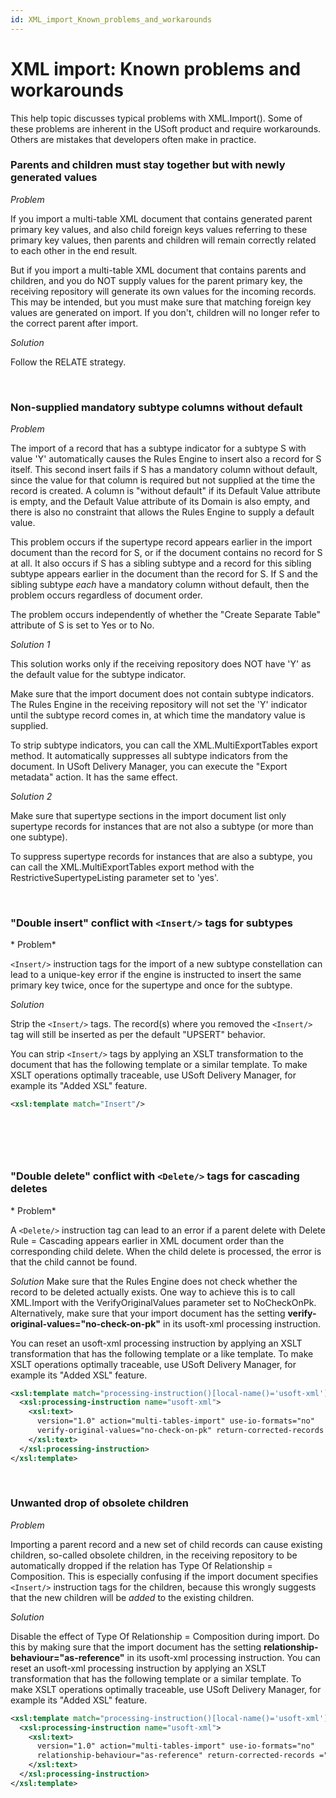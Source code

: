 ```yaml
---
id: XML_import_Known_problems_and_workarounds
---
```


# XML import: Known problems and workarounds

This help topic discusses typical problems with XML.Import(). Some of these problems are inherent in the USoft product and require workarounds. Others are mistakes that developers often make in practice.

### Parents and children must stay together but with newly generated values

*Problem*

If you import a multi-table XML document that contains generated parent primary key values, and also child foreign keys values referring to these primary key values, then parents and children will remain correctly related to each other in the end result.

But if you import a multi-table XML document that contains parents and children, and you do NOT supply values for the parent primary key, the receiving repository will generate its own values for the incoming records. This may be intended, but you must make sure that matching foreign key values are generated on import. If you don't, children will no longer refer to the correct parent after import.

*Solution*

Follow the RELATE strategy.

 

### Non-supplied mandatory subtype columns without default

*Problem*

The import of a record that has a subtype indicator for a subtype S with value 'Y' automatically causes the Rules Engine to insert also a record for S itself. This second insert fails if S has a mandatory column without default, since the value for that column is required but not supplied at the time the record is created. A column is "without default" if its Default Value attribute is empty, and the Default Value attribute of its Domain is also empty, and there is also no constraint that allows the Rules Engine to supply a default value.

This problem occurs if the supertype record appears earlier in the import document than the record for S, or if the document contains no record for S at all. It also occurs if S has a sibling subtype and a record for this sibling subtype appears earlier in the document than the record for S. If S and the sibling subtype *each* have a mandatory column without default, then the problem occurs regardless of document order.

The problem occurs independently of whether the "Create Separate Table" attribute of S is set to Yes or to No.

*Solution 1*

This solution works only if the receiving repository does NOT have 'Y' as the default value for the subtype indicator.

Make sure that the import document does not contain subtype indicators. The Rules Engine in the receiving repository will not set the 'Y' indicator until the subtype record comes in, at which time the mandatory value is supplied.

To strip subtype indicators, you can call the XML.MultiExportTables export method. It automatically suppresses all subtype indicators from the document. In USoft Delivery Manager, you can execute the "Export metadata" action. It has the same effect.

*Solution 2*

Make sure that supertype sections in the import document list only supertype records for instances that are not also a subtype (or more than one subtype).

To suppress supertype records for instances that are also a subtype, you can call the XML.MultiExportTables export method with the RestrictiveSupertypeListing parameter set to 'yes'.

 

### "Double insert" conflict with `<Insert/>` tags for subtypes

* Problem*

`<Insert/>` instruction tags for the import of a new subtype constellation can lead to a unique-key error if the engine is instructed to insert the same primary key twice, once for the supertype and once for the subtype.

*Solution*

Strip the `<Insert/>` tags. The record(s) where you removed the `<Insert/>` tag will still be inserted as per the default "UPSERT" behavior.

You can strip `<Insert/>` tags by applying an XSLT transformation to the document that has the following template or a similar template. To make XSLT operations optimally traceable, use USoft Delivery Manager, for example its "Added XSL" feature.

```xml
<xsl:template match="Insert"/>

```

 

###  

### "Double delete" conflict with `<Delete/>` tags for cascading deletes

* Problem*

A `<Delete/>` instruction tag can lead to an error if a parent delete with Delete Rule = Cascading appears earlier in XML document order than the corresponding child delete. When the child delete is processed, the error is that the child cannot be found.

*Solution*
Make sure that the Rules Engine does not check whether the record to be deleted actually exists. One way to achieve this is to call XML.Import with the VerifyOriginalValues parameter set to NoCheckOnPk. Alternatively, make sure that your import document has the setting **verify-original-values="no-check-on-pk"** in its usoft-xml processing instruction.

You can reset an usoft-xml processing instruction by applying an XSLT transformation that has the following template or a like template. To make XSLT operations optimally traceable, use USoft Delivery Manager, for example its "Added XSL" feature.

```xml
<xsl:template match="processing-instruction()[local-name()='usoft-xml']">
  <xsl:processing-instruction name="usoft-xml">
    <xsl:text>
      version="1.0" action="multi-tables-import" use-io-formats="no" 
      verify-original-values="no-check-on-pk" return-corrected-records ="yes"
    </xsl:text>
  </xsl:processing-instruction>
</xsl:template>

```

 

### Unwanted drop of obsolete children

*Problem*

Importing a parent record and a new set of child records can cause existing children, so-called obsolete children, in the receiving repository to be automatically dropped if the relation has Type Of Relationship = Composition. This is especially confusing if the import document specifies `<Insert/>` instruction tags for the children, because this wrongly suggests that the new children will be *added* to the existing children.

*Solution*

Disable the effect of Type Of Relationship = Composition during import. Do this by making sure that the import document has the setting **relationship-behaviour="as-reference"** in its usoft-xml processing instruction. You can reset an usoft-xml processing instruction by applying an XSLT transformation that has the following template or a similar template. To make XSLT operations optimally traceable, use USoft Delivery Manager, for example its "Added XSL" feature.

```xml
<xsl:template match="processing-instruction()[local-name()='usoft-xml']">
  <xsl:processing-instruction name="usoft-xml">
    <xsl:text>
      version="1.0" action="multi-tables-import" use-io-formats="no" 
      relationship-behaviour="as-reference" return-corrected-records ="yes"
    </xsl:text>
  </xsl:processing-instruction>
</xsl:template>

```

 